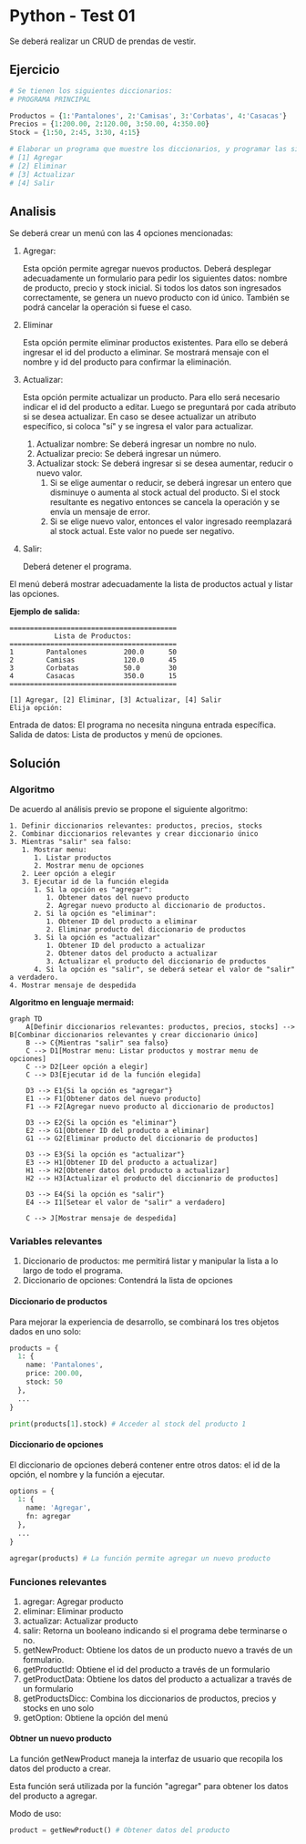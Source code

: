 # Python - Test 01

Se deberá realizar un CRUD de prendas de vestir.

## Ejercicio

```python
# Se tienen los siguientes diccionarios:
# PROGRAMA PRINCIPAL

Productos = {1:'Pantalones', 2:'Camisas', 3:'Corbatas', 4:'Casacas'}
Precios = {1:200.00, 2:120.00, 3:50.00, 4:350.00}
Stock = {1:50, 2:45, 3:30, 4:15}

# Elaborar un programa que muestre los diccionarios, y programar las siguientes acciones:
# [1] Agregar
# [2] Eliminar
# [3] Actualizar
# [4] Salir
```

## Analisis

Se deberá crear un menú con las 4 opciones mencionadas:

1. Agregar:

   Esta opción permite agregar nuevos productos. Deberá desplegar adecuadamente un formulario para pedir los siguientes datos: nombre de producto, precio y stock inicial. Si todos los datos son ingresados correctamente, se genera un nuevo producto con id único.
   También se podrá cancelar la operación si fuese el caso.

2. Eliminar

   Esta opción permite eliminar productos existentes. Para ello se deberá ingresar el id del producto a eliminar. Se mostrará mensaje con el nombre y id del producto para confirmar la eliminación.

3. Actualizar:

   Esta opción permite actualizar un producto. Para ello será necesario indicar el id del producto a editar. Luego se preguntará por cada atributo si se desea actualizar. En caso se desee actualizar un atributo específico, si coloca "sí" y se ingresa el valor para actualizar.

   1. Actualizar nombre: Se deberá ingresar un nombre no nulo.
   2. Actualizar precio: Se deberá ingresar un número.
   3. Actualizar stock: Se deberá ingresar si se desea aumentar, reducir o nuevo valor.
      1. Si se elige aumentar o reducir, se deberá ingresar un entero que disminuye o aumenta al stock actual del producto. Si el stock resultante es negativo entonces se cancela la operación y se envía un mensaje de error.
      2. Si se elige nuevo valor, entonces el valor ingresado reemplazará al stock actual. Este valor no puede ser negativo.

4. Salir:

   Deberá detener el programa.

El menú deberá mostrar adecuadamente la lista de productos actual y listar las opciones.

**Ejemplo de salida:**

```
=========================================
           Lista de Productos:
=========================================
1        Pantalones         200.0      50
2        Camisas            120.0      45
3        Corbatas           50.0       30
4        Casacas            350.0      15
=========================================

[1] Agregar, [2] Eliminar, [3] Actualizar, [4] Salir
Elija opción:
```

Entrada de datos: El programa no necesita ninguna entrada específica.
Salida de datos: Lista de productos y menú de opciones.

## Solución

### Algoritmo

De acuerdo al análisis previo se propone el siguiente algoritmo:

```
1. Definir diccionarios relevantes: productos, precios, stocks
2. Combinar diccionarios relevantes y crear diccionario único
3. Mientras "salir" sea falso:
   1. Mostrar menu:
      1. Listar productos
      2. Mostrar menu de opciones
   2. Leer opción a elegir
   3. Ejecutar id de la función elegida
      1. Si la opción es "agregar":
         1. Obtener datos del nuevo producto
         2. Agregar nuevo producto al diccionario de productos.
      2. Si la opción es "eliminar":
         1. Obtener ID del producto a eliminar
         2. Eliminar producto del diccionario de productos
      3. Si la opción es "actualizar"
         1. Obtener ID del producto a actualizar
         2. Obtener datos del producto a actualizar
         3. Actualizar el producto del diccionario de productos
      4. Si la opción es "salir", se deberá setear el valor de "salir" a verdadero.
4. Mostrar mensaje de despedida
```

**Algoritmo en lenguaje mermaid:**

```mermaid
graph TD
    A[Definir diccionarios relevantes: productos, precios, stocks] --> B[Combinar diccionarios relevantes y crear diccionario único]
    B --> C{Mientras "salir" sea falso}
    C --> D1[Mostrar menu: Listar productos y mostrar menu de opciones]
    C --> D2[Leer opción a elegir]
    C --> D3[Ejecutar id de la función elegida]

    D3 --> E1{Si la opción es "agregar"}
    E1 --> F1[Obtener datos del nuevo producto]
    F1 --> F2[Agregar nuevo producto al diccionario de productos]

    D3 --> E2{Si la opción es "eliminar"}
    E2 --> G1[Obtener ID del producto a eliminar]
    G1 --> G2[Eliminar producto del diccionario de productos]

    D3 --> E3{Si la opción es "actualizar"}
    E3 --> H1[Obtener ID del producto a actualizar]
    H1 --> H2[Obtener datos del producto a actualizar]
    H2 --> H3[Actualizar el producto del diccionario de productos]

    D3 --> E4{Si la opción es "salir"}
    E4 --> I1[Setear el valor de "salir" a verdadero]

    C --> J[Mostrar mensaje de despedida]
```

### Variables relevantes

1. Diccionario de productos: me permitirá listar y manipular la lista a lo largo de todo el programa.
2. Diccionario de opciones: Contendrá la lista de opciones

#### Diccionario de productos

Para mejorar la experiencia de desarrollo, se combinará los tres objetos dados en uno solo:

```python
products = {
  1: {
    name: 'Pantalones',
    price: 200.00,
    stock: 50
  },
  ...
}

print(products[1].stock) # Acceder al stock del producto 1
```

#### Diccionario de opciones

El diccionario de opciones deberá contener entre otros datos: el id de la opción, el nombre y la función a ejecutar.

```python
options = {
  1: {
    name: 'Agregar',
    fn: agregar
  },
  ...
}

agregar(products) # La función permite agregar un nuevo producto
```

### Funciones relevantes

1. agregar: Agregar producto
2. eliminar: Eliminar producto
3. actualizar: Actualizar producto
4. salir: Retorna un booleano indicando si el programa debe terminarse o no.
5. getNewProduct: Obtiene los datos de un producto nuevo a través de un formulario.
6. getProductId: Obtiene el id del producto a través de un formulario
7. getProductData: Obtiene los datos del producto a actualizar a través de un formulario
8. getProductsDicc: Combina los diccionarios de productos, precios y stocks en uno solo
9. getOption: Obtiene la opción del menú

#### Obtner un nuevo producto

La función getNewProduct maneja la interfaz de usuario que recopila los datos del producto a crear.

Esta función será utilizada por la función "agregar" para obtener los datos del producto a agregar.

Modo de uso:

```python
product = getNewProduct() # Obtener datos del producto
```
